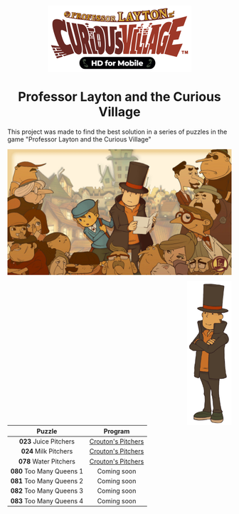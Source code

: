 <p align="center">
  <img align="center" src="assets/professor-layton-curious-village.png" />
</p>

<h1 align="center">
  Professor Layton and the Curious Village
</h1>

<h align="center">
This project was made to find the best solution in a series of puzzles in the game "Professor Layton and the Curious Village"
</h3>

<p align="center">
  <img align="center" src="assets/Dm16reqUYAAP5dr.jpeg" />
</p>

<p align="center">
  <!-- <img align="left" width="150px" src="assets/MicrosoftTeams-image.png" /> -->
  <img align="right" width="100px" src="assets/HershelLayton.png" />
</p>

| Puzzle | Program |
| ------ | ------ |
| **023** Juice Pitchers | [Crouton's Pitchers][Pitchers] |
| **024** Milk Pitchers | [Crouton's Pitchers][Pitchers] |
| **078** Water Pitchers | [Crouton's Pitchers][Pitchers] |
| **080** Too Many Queens 1 | Coming soon |
| **081** Too Many Queens 2 | Coming soon |
| **082** Too Many Queens 3 | Coming soon |
| **083** Too Many Queens 4 | Coming soon |


[Pitchers]: <https://github.com/Ocarina588/Professor_Layton_CV--Croutons_Pitchers/tree/main/Croutons_Pitchers>

